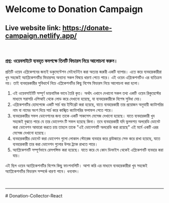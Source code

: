 # Welcome to Donation Campaign
<h2>Live website link: <a href="https://donate-campaign.netlify.app/" target="_blank">https://donate-campaign.netlify.app/</a></h2>
<br/>

<section>
    <h3>প্রশ্ন: ওয়েবসাইটে ব্যবহৃত কমপক্ষে তিনটি ফিচারস নিয়ে আলোচনা করুন।</h3>
    <article>
        <p>প্রতিটি ওয়েব এপ্লিকেশনের জন্যই ডকুমেন্টেশন মেইনটেইন করা অত্যন্ত জরুরী একটি ব্যাপার। এতে করে ব্যবহারকারীরা খুব সহজেই অ্যাপ্লিকেশনটির ফিচারসহ অন্যান্য সকল বিষয়ে ধারণা পেতে পারে। এই ওয়েব এপ্লিকেশনটিও এর ব্যতিক্রম নয়। তাই ব্যবহারকারীর সুবিধার্থে নিচে এপ্লিকেশনটির কিছু বিশেষ ফিচারস নিয়ে আলোচনা করা হলো।</p>
        <ol>
            <li>এই ওয়েবসাইটটি সম্পূর্ণ ডায়নামিক ভাবে তৈরি কৃত। অর্থাৎ এখানে দেখানো সকল তথ্য একটি ওয়েব রিকুয়েস্টের মাধ্যমে সরাসরি এপিআই থেকে লোড করে দেখানো হয়েছে, যা ব্যবহারকারীকে বিশেষ সুবিধা দেয়।</li>
            <li>এপ্লিকেশনটির হোমপেজে একটি সার্চ বার ইন্টিগ্রেট করা হয়েছে, যাতে ব্যবহারকারী তার প্রয়োজন অনুযায়ী ক্যাটাগরির নাম বা নামের অংশ দিয়ে সার্চ করে কাঙ্খিত ক্যাটাগরির ফলাফল পেতে পারে।</li>
            <li>ব্যবহারকারীর সফল ডোনেশনের জন্য তাকে একটি সাকসেস মেসেজ দেখানো হয়েছে। যাতে ব্যবহারকারী খুব সহজেই বুঝতে পারে যে তার ডোনেশন টি সফল হয়েছে কিনা।
            তবে ব্যবহারকারী যদি ভুলবশত অলরেডি ডোনেট করা ডোনেশন আবারো করতে চায় তাহলে তাকে "এই ডোনেশনটি অলরেডি করা রয়েছে" এই মর্মে একটি এরর মেসেজ দেখানো হয়েছে।</li>
            <li>ব্যবহারকারীর ডোনেট করা ডোনেশন গুলো লোকাল স্টোরেজ ব্যবহার করে ব্রাউজারে সেভ করে রাখা হয়েছে, যাতে ব্যবহারকারী তার করা ডোনেশন গুলোর উপর ট্র্যাক রাখতে পারে।</li>
            <li>অ্যাপ্লিকেশনটি সম্পূর্ণভাবে রেসপন্সিভ করা হয়েছে। যাতে করে যে কোন ডিভাইস থেকেই এপ্লিকেশনটি ব্যবহার করা যায়।</li>
        </ol>
        <p>এই ছিল ওয়েব অ্যাপ্লিকেশনটির বিশেষ কিছু ফাংশনালিটি। আশা করি এর মাধ্যমে ব্যবহারকারীরা খুব সহজেই অ্যাপ্লিকেশনটির ফিচারস সম্পর্কে ধারণা পাবে।
        ধন্যবাদ।</p>
    </article>
</section>

<br/>
<hr/>
# Donation-Collector-React
